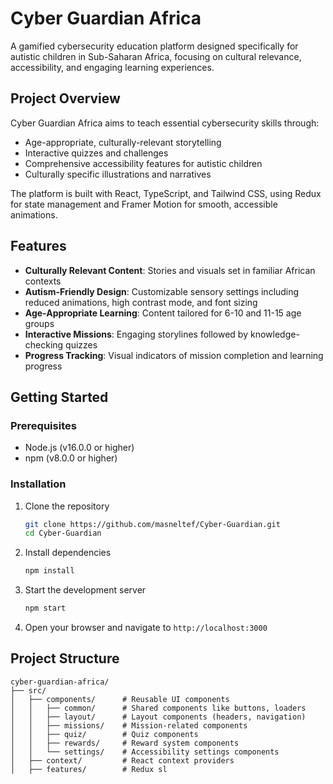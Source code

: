 # Cyber Guardian Africa

A gamified cybersecurity education platform designed specifically for autistic children in Sub-Saharan Africa, focusing on cultural relevance, accessibility, and engaging learning experiences.

## Project Overview

Cyber Guardian Africa aims to teach essential cybersecurity skills through:

- Age-appropriate, culturally-relevant storytelling
- Interactive quizzes and challenges
- Comprehensive accessibility features for autistic children
- Culturally specific illustrations and narratives

The platform is built with React, TypeScript, and Tailwind CSS, using Redux for state management and Framer Motion for smooth, accessible animations.

## Features

- **Culturally Relevant Content**: Stories and visuals set in familiar African contexts
- **Autism-Friendly Design**: Customizable sensory settings including reduced animations, high contrast mode, and font sizing
- **Age-Appropriate Learning**: Content tailored for 6-10 and 11-15 age groups
- **Interactive Missions**: Engaging storylines followed by knowledge-checking quizzes
- **Progress Tracking**: Visual indicators of mission completion and learning progress

## Getting Started

### Prerequisites

- Node.js (v16.0.0 or higher)
- npm (v8.0.0 or higher)

### Installation

1. Clone the repository
   ```bash
   git clone https://github.com/masneltef/Cyber-Guardian.git
   cd Cyber-Guardian
   ```

2. Install dependencies
   ```bash
   npm install
   ```

3. Start the development server
   ```bash
   npm start
   ```

4. Open your browser and navigate to `http://localhost:3000`

## Project Structure

```
cyber-guardian-africa/
├── src/
│   ├── components/      # Reusable UI components
│   │   ├── common/      # Shared components like buttons, loaders
│   │   ├── layout/      # Layout components (headers, navigation)
│   │   ├── missions/    # Mission-related components
│   │   ├── quiz/        # Quiz components
│   │   ├── rewards/     # Reward system components
│   │   └── settings/    # Accessibility settings components
│   ├── context/         # React context providers
│   ├── features/        # Redux sl
